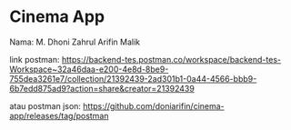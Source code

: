 # Cinema App

Nama: M. Dhoni Zahrul Arifin Malik

link postman: https://backend-tes.postman.co/workspace/backend-tes-Workspace~32a46daa-e200-4e8d-8be9-755dea3261e7/collection/21392439-2ad301b1-0a44-4566-bbb9-6b7edd875ad9?action=share&creator=21392439

atau postman json: https://github.com/doniarifin/cinema-app/releases/tag/postman
